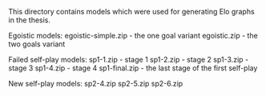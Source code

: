 This directory contains models which were used for generating Elo graphs in the thesis.

Egoistic models:
egoistic-simple.zip - the one goal variant
egoistic.zip - the two goals variant


Failed self-play models:
sp1-1.zip - stage 1
sp1-2.zip - stage 2
sp1-3.zip - stage 3
sp1-4.zip - stage 4
sp1-final.zip - the last stage of the first self-play

New self-play models:
sp2-4.zip
sp2-5.zip
sp2-6.zip